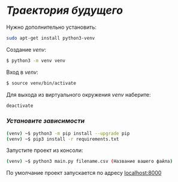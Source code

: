 # *Траектория будущего*

Нужно дополнительно установить:

```bash
sudo apt-get install python3-venv
```

Создание *venv*:

```bash
$ python3 -m venv venv
```

Вход в *venv*:

```bash
$ source venv/bin/activate
```

Для выхода из виртуального окружения *venv* наберите:

```bash
deactivate
```

### *Установите зависимости*

```bash
(venv) ~$ python3 -m pip install --upgrade pip
(venv) ~$ pip3 install -r requirements.txt
```

Запустите проект из консоли:

```bash
(venv) ~$ python3 main.py filename.csv (Название вашего файла)
```

По умолчание проект запускается по адресу <localhost:8000>

